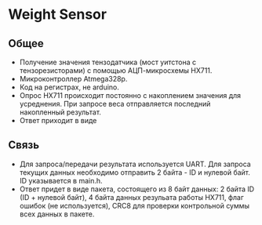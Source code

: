 # Weight Sensor

## Общее
- Получение значения тензодатчика (мост уитстона с тензорезисторами) с помощью АЦП-микросхемы HX711. 
- Микроконтроллер Atmega328p. 
- Код на регистрах, не arduino. 
- Опрос HX711 происходит постоянно с накоплением значения для усреднения. При запросе веса отправляется последний накопленный результат.
- Ответ приходит в виде 

## Связь
- Для запроса/передачи результата используется UART. Для запроса текущих данных необходимо отправить 2 байта - ID и нулевой байт. ID указывается в main.h.
- Ответ придет в виде пакета, состоящего из 8 байт данных: 2 байта ID (ID + нулевой байт), 4 байта данных резульата работы HX711, флаг ошибок (не используется), CRC8 для проверки контрольной суммы всех данных в пакете.
